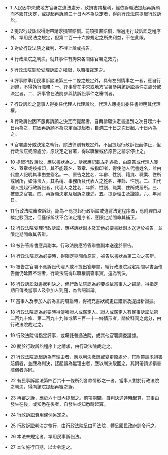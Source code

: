 * 1 人民因中央或地方官署之違法處分，致損害其權利，經依訴願法提起再訴願而不服其決定，或提起再訴願三十日內不為決定者，得向行政法院提起行政訴訟。

* 2 提起行政訴訟得附帶請求損害賠償。前項損害賠償，除適用行政訴訟之程序外，準用民法之規定，但第二百一十六條規定之所失利益，不在此限。

* 3 對於行政法院之裁判，不得上訴或抗告。

* 4 行政法院之判決，就其事件有拘束各關係官署之效力。

* 5 行政法院關於受理訴訟之權限，以職權裁定之。

* 6 評事除準用民事訴訟法第三十二條之規定外，具有左列情事之一者，應自行迴避，不得執行職務：一、評事曾在中央或地方官署參與該訴訟事件之處分或決定者。二、評事曾在法院參與該訴訟事件之審判者。

* 7 行政訴訟之當事人得委任代理人代理訴訟，代理人應提出委任書證明其代理權。

* 8 行政訴訟因不服再訴願之決定而提起者，自再訴願決定書達到之次日起六十日內為之，其因再訴願不為決定而提起者，自滿三十日之次日起六十日內為之。

* 9 官署處分或決定之執行，除法律別有規定外，不因提起行政訴訟而停止，但行政法院或原處分，原決定之官署，得以職權或依原告之請求停止之。

* 10 提起行政訴訟，應以書狀為之。訴狀應記載左列各款，由原告或代理人簽名、蓋章或按指印，其不能簽名、蓋章、按指印者，得使他人代書姓名，並由代書人記明其事由並簽名。一、原告之姓名、年齡、性別、籍貫、職業、住所或居所，如係法人，其名稱、事務所及代表人之姓名、年齡、性別。二、由代理人提起行政訴訟者，代理人之姓名、年齡、性別、職業、住所或居所。三、被告之官署。四、再訴願決定及起訴之陳述。五、提訴理由及證據。六、年月日。

* 11 行政法院審查訴狀，認為不應提起行政訴訟或違背法定程序者，應附理由以裁定駁回之，但僅係訴狀不合法定程序者，應限定期間命其補正。

* 12 行政法院受理行政訴訟，應將訴狀副本及其他必要書狀副本送達於被告，並限定期間命其答辯。

* 13 被告答辯書應具副本。行政法院應將答辯書副本送達於原告。

* 14 行政法院認為必要時，得限定期間命原告，被告以書狀為第二次之答辯。

* 15 被告之官署不派訴訟代理人或不提出答辯書，經行政法院另定期間以書面催告而仍延置不理者，行政法院得以職權調查事實，逕為判決。

* 16 行政訴訟就書狀判決之，但行政法院認為必要或依當事人之聲請，得指定期日傳喚當事人及參加人到庭，為言詞辯論。

* 17 當事人及參加人於為言詞辯論時，得補充書狀或更正錯誤及提出新證據。

* 18 行政法院認為必要時得傳喚證人或鑑定人。證人或鑑定人有民事訴訟法第二百九十條、第二百九十九條或第三百一十一條情形者，關於科罰之處分，由行政法院裁定之。

* 19 行政法院得指定評事，或囑託普通法院，或其他官署調查證據。

* 20 關於行政訴訟程序上之請求，由行政法院裁定之。

* 21 行政法院認起訴為有理由者，應以判決撤銷或變更原處分，其附帶請求損害賠償者，並應為判決，認起訴為無理由者，應以判決駁回之，其附帶請求損害賠償者亦同。

* 22 有民事訴訟法第四百六十一條所列各款情形之一者，當事人對於行政法院之判決，得向該院提起再審之訴。

* 23 再審之訴，應於六十日內提起之。前項期間，自判決送達時起算，其事由發生在後，或知悉在後者，自發生或知悉時起算。

* 24 行政訴訟費用條例另定之。

* 25 行政訴訟判決之執行，由行政法院呈由司法院，轉呈國民政府訓令行之。

* 26 本法未規定者，準用民事訴訟法。

* 27 本法施行日期，以命令定之。


